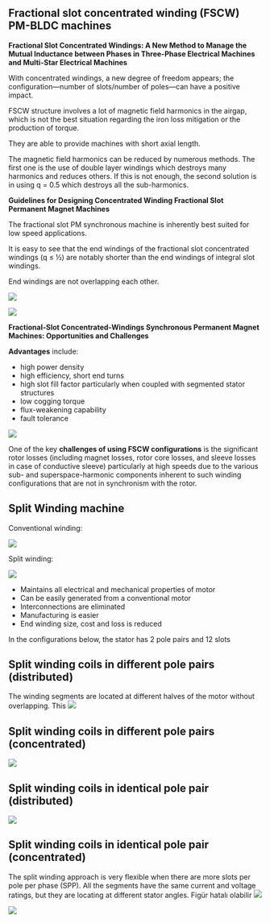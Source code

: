 ## Fractional slot concentrated winding (FSCW) PM-BLDC machines

**Fractional Slot Concentrated Windings: A New Method to
Manage the Mutual Inductance between Phases in Three-Phase
Electrical Machines and Multi-Star Electrical Machines**

With concentrated windings, a new degree of freedom appears; the configuration—number of slots/number of poles—can have a positive impact.

FSCW structure involves a lot of magnetic field harmonics in the airgap, which is not the best situation regarding the iron loss mitigation or the production of torque.

They are able to provide machines with short axial length.

The magnetic field harmonics can be reduced by numerous methods. The first one is the use of double layer windings which destroys many harmonics and reduces others. If this is not enough, the second solution is in using q = 0.5 which destroys all the sub-harmonics.


**Guidelines for Designing Concentrated Winding Fractional Slot Permanent Magnet Machines**

The fractional slot PM synchronous machine is inherently best suited for low speed applications.

It is easy to see that the end windings of the fractional slot concentrated windings (q ≤ ½) are notably shorter than the end windings of integral slot windings.

End windings are not overlapping each other.


![](./images/fscw/fscw1.png)


![](./images/fscw/fscw_kw.png)


**Fractional-Slot Concentrated-Windings Synchronous Permanent Magnet Machines: Opportunities and Challenges**

**Advantages** include:
* high power density
* high efficiency, short end turns
* high slot fill factor particularly  when coupled with segmented stator structures
* low cogging torque
* flux-weakening capability
* fault tolerance

![](./images/fscw/fscw_concen.png)

One of the key **challenges of using FSCW configurations** is the significant rotor losses (including magnet losses, rotor core losses, and sleeve losses in case of conductive sleeve) particularly at high speeds due to the various sub- and superspace-harmonic components inherent to such winding configurations that are not in synchronism with the rotor.



## Split Winding machine
Conventional winding:

![](./images/machine/conventional.png)

Split winding:

![](./images/machine/split.png)

* Maintains all electrical and mechanical properties of motor
* Can be easily generated from a conventional motor
* Interconnections are eliminated
* Manufacturing is easier
* End winding size, cost and loss is reduced

In the configurations below, the stator has 2 pole pairs and 12 slots
## Split winding coils in different pole pairs (distributed)
The winding segments are located at different halves of the motor without overlapping. This
![](./images/machine/split1.png)

## Split winding coils in different pole pairs (concentrated)
![](./images/machine/split2.png)

## Split winding coils in identical pole pair (distributed)
![](./images/machine/split3.png)

## Split winding coils in identical pole pair (concentrated)
The split winding approach is very flexible when there are more slots per pole per phase (SPP).
All the segments have the same current and voltage ratings, but they are locating at different stator angles.
Figür hatalı olabilir
![](./images/machine/split4.png)


![](./images/machine/split5.png)
